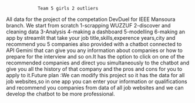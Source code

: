                 Team 5 girls 2 outliers
All  data for the project of the competation DevDuel for IEEE Mansoura branch. 
We start from scratch 1-scrapping WUZZUF 2-discover and cleaning data 3-Analysis
4-making a dashboard 5-modelling 6-making an app by streamlit that take your job title,skills,experence years,city
and recommend you 5 companies also provided with a chatbot connected to API Gemini that can give you any information about 
companies or how to prepare for the interview and so on.It has the option to click on one of the recommended companies and
direct you simultaneously to the chatbot and give you all the history of that company and the pros and cons for
you to apply to it.Future plan :We can modify this project so it has the data for all job websites,so in one app
you can enter your information or qualifications and recommend you companies from data of all job websites and
we can develop the chatbot to be more professional.

